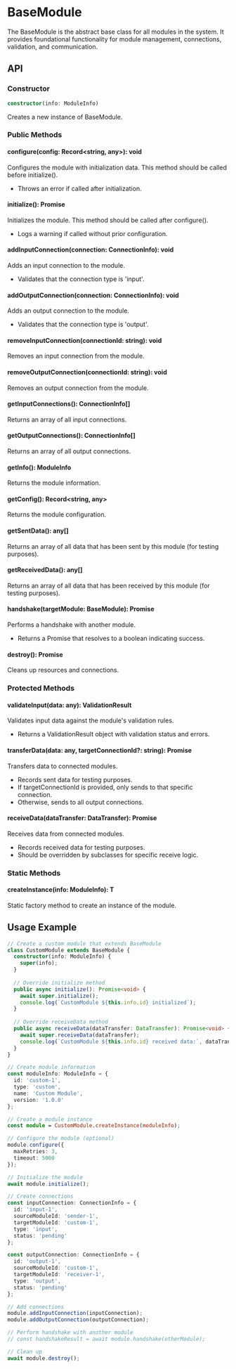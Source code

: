 # BaseModule

The BaseModule is the abstract base class for all modules in the system. It provides foundational functionality for module management, connections, validation, and communication.

## API

### Constructor
```typescript
constructor(info: ModuleInfo)
```
Creates a new instance of BaseModule.

### Public Methods

#### configure(config: Record<string, any>): void
Configures the module with initialization data. This method should be called before initialize().
- Throws an error if called after initialization.

#### initialize(): Promise<void>
Initializes the module. This method should be called after configure().
- Logs a warning if called without prior configuration.

#### addInputConnection(connection: ConnectionInfo): void
Adds an input connection to the module.
- Validates that the connection type is 'input'.

#### addOutputConnection(connection: ConnectionInfo): void
Adds an output connection to the module.
- Validates that the connection type is 'output'.

#### removeInputConnection(connectionId: string): void
Removes an input connection from the module.

#### removeOutputConnection(connectionId: string): void
Removes an output connection from the module.

#### getInputConnections(): ConnectionInfo[]
Returns an array of all input connections.

#### getOutputConnections(): ConnectionInfo[]
Returns an array of all output connections.

#### getInfo(): ModuleInfo
Returns the module information.

#### getConfig(): Record<string, any>
Returns the module configuration.

#### getSentData(): any[]
Returns an array of all data that has been sent by this module (for testing purposes).

#### getReceivedData(): any[]
Returns an array of all data that has been received by this module (for testing purposes).

#### handshake(targetModule: BaseModule): Promise<boolean>
Performs a handshake with another module.
- Returns a Promise that resolves to a boolean indicating success.

#### destroy(): Promise<void>
Cleans up resources and connections.

### Protected Methods

#### validateInput(data: any): ValidationResult
Validates input data against the module's validation rules.
- Returns a ValidationResult object with validation status and errors.

#### transferData(data: any, targetConnectionId?: string): Promise<void>
Transfers data to connected modules.
- Records sent data for testing purposes.
- If targetConnectionId is provided, only sends to that specific connection.
- Otherwise, sends to all output connections.

#### receiveData(dataTransfer: DataTransfer): Promise<void>
Receives data from connected modules.
- Records received data for testing purposes.
- Should be overridden by subclasses for specific receive logic.

### Static Methods

#### createInstance<T extends BaseModule>(info: ModuleInfo): T
Static factory method to create an instance of the module.

## Usage Example

```typescript
// Create a custom module that extends BaseModule
class CustomModule extends BaseModule {
  constructor(info: ModuleInfo) {
    super(info);
  }
  
  // Override initialize method
  public async initialize(): Promise<void> {
    await super.initialize();
    console.log(`CustomModule ${this.info.id} initialized`);
  }
  
  // Override receiveData method
  public async receiveData(dataTransfer: DataTransfer): Promise<void> {
    await super.receiveData(dataTransfer);
    console.log(`CustomModule ${this.info.id} received data:`, dataTransfer.data);
  }
}

// Create module information
const moduleInfo: ModuleInfo = {
  id: 'custom-1',
  type: 'custom',
  name: 'Custom Module',
  version: '1.0.0'
};

// Create a module instance
const module = CustomModule.createInstance(moduleInfo);

// Configure the module (optional)
module.configure({
  maxRetries: 3,
  timeout: 5000
});

// Initialize the module
await module.initialize();

// Create connections
const inputConnection: ConnectionInfo = {
  id: 'input-1',
  sourceModuleId: 'sender-1',
  targetModuleId: 'custom-1',
  type: 'input',
  status: 'pending'
};

const outputConnection: ConnectionInfo = {
  id: 'output-1',
  sourceModuleId: 'custom-1',
  targetModuleId: 'receiver-1',
  type: 'output',
  status: 'pending'
};

// Add connections
module.addInputConnection(inputConnection);
module.addOutputConnection(outputConnection);

// Perform handshake with another module
// const handshakeResult = await module.handshake(otherModule);

// Clean up
await module.destroy();
```